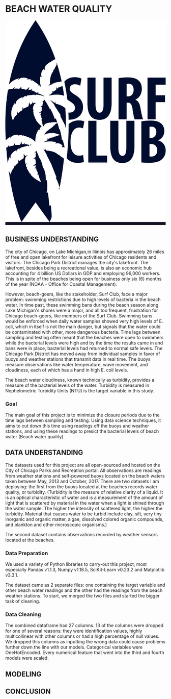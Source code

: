 # BEACH WATER QUALITY

![SurfClubLogo](img/SurfClubLogo.jpg)

## BUSINESS UNDERSTANDING
The city of Chicago, on Lake Michigan,in Iliinois has approximately 26 miles of free and open lakefront for leisure activities of Chicago residents and visitors. The Chicago Park District manages the city's lakefront.
The lakefront, besides being a recreational value, is also an economic hub accounting for 4 billion US Dollars in GDP and employing 96,000 workers. This is in spite of the beaches being open for business only six (6) months of the year (NOAA - Office for Coastal Management). 

However, beach-goers, like the stakeholder, Surf Club, face a major problem: swimming restrictions due to high levels of bacteria in the beach water. 
In time past, these swimming bans during the beach season along Lake Michigan's shores were a major, and all too frequent, frustration for Chicago beach-goers, like members of the Surf Club. Swimming bans would be enforced when daily water samples showed very high levels of E. coli, which in itself is not the main danger, but signals that the water could be contaminated with other, more dangerous bacteria. Time lags between sampling and testing often meant that the beaches were open to swimmers while the bacterial levels were high and by the time the results came in and bans were in place, bacterial levels had returned to normal safe levels. The Chicago Park District has moved away from individual samples in favor of buoys and weather stations that transmit data in real time. The buoys measure observations like water temperature, wave movement, and cloudiness, each of which has a hand in high E. coli levels.

The beach water cloudiness, known technically as turbidity, provides a measure of the bacterial levels of the water. Turbidity is measured in Nephelometric Turbidity Units (NTU) is the target variable in this study. 

### Goal
The main goal of this project is to minimize the closure periods due to the time lags between sampling and testing. Using data science techniques, it aims to cut down this time using readings off the buoys and weather stations, and using these readings to presict the bacterial levels of beach water (Beach water quality).

## DATA UNDERSTANDING
The datasets used for this project are all open-sourced and hosted on the City of Chicago Parks and Recreation portal. All observations are readings from weather stations and self-powered buoys located on the beach waters taken between May, 2013 and October, 2017. There are two datasets I am deploying: the first from the buoys located at the beaches records water quality, or turbidity. (Turbidity is the measure of relative clarity of a liquid. It is an optical characteristic of water and is a measurement of the amount of light that is scattered by material in the water when a light is shined through the water sample. The higher the intensity of scattered light, the higher the turbidity. Material that causes water to be turbid include clay, silt, very tiny inorganic and organic matter, algae, dissolved colored organic compounds, and plankton and other microscopic organisms.)

The second dataset contains observations recorded by weather sensors located at the beaches.

### Data Preparation
We used a variety of Python libraries to carry-out this project, most especially Pandas v1.1.3, Numpy v1.18.5, SciKit-Learn v0.23.2 and Matplotlib v3.3.1.

The dataset came as 2 separate files: one containing the target variable and other beach water readings and the other had the readings from the beach weather stations. To start, we merged the two files and started the bigger task of cleaning.

### Data Cleaning
The combined dataframe had 27 columns. 13 of the columns were dropped for one of several reasons: they were identification values, highly multicollinear with other columns or had a high percentage of null values.  We dropped this columns as inputting the wrong data could cause problems further down the line with our models. Categorical variables were OneHotEncoded. Every numerical feature that went into the third and fourth models were scaled.

## MODELING


## CONCLUSION
